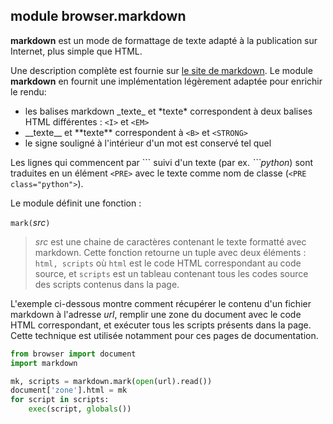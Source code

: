 module **browser.markdown**
---------------------------

**markdown** est un mode de formattage de texte adapté à la publication sur
Internet, plus simple que HTML.

Une description complète est fournie sur
[le site de markdown](http://daringfireball.net/projects/markdown/). Le
module **markdown** en fournit une implémentation légèrement adaptée pour
enrichir le rendu:

- les balises markdown \_texte\_ et \*texte\* correspondent à
deux balises HTML différentes : `<I>` et `<EM>`
- \_\_texte\_\_ et \*\*texte\*\* correspondent à `<B>` et `<STRONG>`
- le signe souligné à l'intérieur d'un mot est conservé tel quel

Les lignes qui commencent par \`\`\` suivi d'un texte (par ex. _\`\`\`python_)
sont traduites en un élément `<PRE>` avec le texte comme nom de classe
(`<PRE class="python">`).

Le module définit une fonction :

`mark(`_src_`)`
> _src_ est une chaine de caractères contenant le texte formatté avec
> markdown. Cette fonction retourne un tuple avec deux éléments :
> `html, scripts` où `html` est le code HTML correspondant au code source, et
> `scripts` est un tableau contenant tous les codes source des scripts
> contenus dans la page.

L'exemple ci-dessous montre comment récupérer le contenu d'un fichier markdown
à l'adresse _url_, remplir une zone du document avec le code HTML
correspondant, et exécuter tous les scripts présents dans la page. Cette
technique est utilisée notamment pour ces pages de documentation.

```python
from browser import document
import markdown

mk, scripts = markdown.mark(open(url).read())
document['zone'].html = mk
for script in scripts:
    exec(script, globals())
```